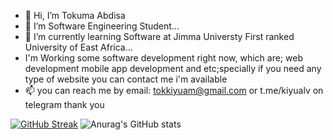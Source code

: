 - 👋 Hi, I’m Tokuma Abdisa
- 👀 I’m Software Engineering Student...
- 🌱 I’m currently learning Software at Jimma Universty First ranked University of East Africa...
- I'm Working some software development right now, which are; web development mobile app development and etc;specially if you need any type of website you can contact me i'm available 
- 📫  you can reach me by email: tokkiyuam@gmail.com or t.me/kiyualv on telegram
thank you

[![GitHub Streak](https://streak-stats.demolab.com?user=tokukiyu&theme=dark&hide_border=true&background=420C0C20)](https://git.io/streak-stats)
![Anurag's GitHub stats](https://github-readme-stats.vercel.app/api?username=tokukiyu&show_icons=true&theme=radical&hide_border=true)
</p>
<!---
tokukiyu/tokukiyu is a ✨ special ✨ repository because its `README.md` (this file) appears on your GitHub profile.
You can click the Preview link to take a look at your changes.
--->
